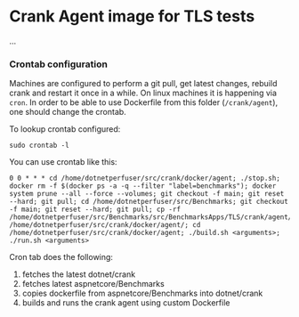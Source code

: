 # Crank Agent image for TLS tests

...

### Crontab configuration

Machines are configured to perform a git pull, get latest changes, rebuild crank and restart it once in a while. On linux machines it is happening via `cron`.
In order to be able to use Dockerfile from this folder (`/crank/agent`), one should change the crontab.

To lookup crontab configured:
```
sudo crontab -l
```

You can use crontab like this:
```
0 0 * * * cd /home/dotnetperfuser/src/crank/docker/agent; ./stop.sh; docker rm -f $(docker ps -a -q --filter "label=benchmarks"); docker system prune --all --force --volumes; git checkout -f main; git reset --hard; git pull; cd /home/dotnetperfuser/src/Benchmarks; git checkout -f main; git reset --hard; git pull; cp -rf /home/dotnetperfuser/src/Benchmarks/src/BenchmarksApps/TLS/crank/agent/* /home/dotnetperfuser/src/crank/docker/agent/; cd /home/dotnetperfuser/src/crank/docker/agent; ./build.sh <arguments>; ./run.sh <arguments>
```

Cron tab does the following:
1) fetches the latest dotnet/crank
2) fetches latest aspnetcore/Benchmarks
3) copies dockerfile from aspnetcore/Benchmarks into dotnet/crank
4) builds and runs the crank agent using custom Dockerfile

